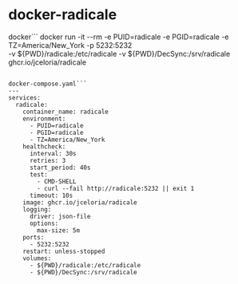 # docker-radicale

docker```
docker run -it --rm -e PUID=radicale -e PGID=radicale -e TZ=America/New_York -p 5232:5232 \
    -v ${PWD}/radicale:/etc/radicale -v ${PWD}/DecSync:/srv/radicale ghcr.io/jceloria/radicale
```

docker-compose.yaml```
---
services:
  radicale:
    container_name: radicale
    environment:
      - PUID=radicale
      - PGID=radicale
      - TZ=America/New_York
    healthcheck:
      interval: 30s
      retries: 3
      start_period: 40s
      test:
        - CMD-SHELL
        - curl --fail http://radicale:5232 || exit 1
      timeout: 10s
    image: ghcr.io/jceloria/radicale
    logging:
      driver: json-file
      options:
        max-size: 5m
    ports:
      - 5232:5232
    restart: unless-stopped
    volumes:
      - ${PWD}/radicale:/etc/radicale
      - ${PWD}/DecSync:/srv/radicale
```
